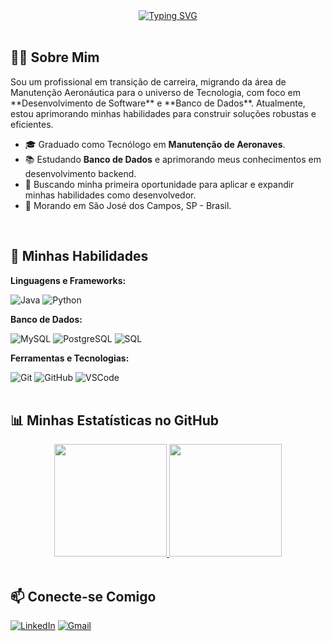 <div align="center">
  <a href="https://git.io/typing-svg"><img src="https://readme-typing-svg.herokuapp.com?font=Fira+Code&size=30&pause=1000&color=3396FF&center=true&vCenter=true&width=435&lines=%3C Olá%2C+eu+sou+o+Matheus+Quirino+%2F%3E;Bem-vindo(a)+ao+meu+GitHub!+" alt="Typing SVG" /></a>
</div>

<br>

## 👨‍💻 Sobre Mim

<p align="left">
  Sou um profissional em transição de carreira, migrando da área de Manutenção Aeronáutica para o universo de Tecnologia, com foco em **Desenvolvimento de Software** e **Banco de Dados**. Atualmente, estou aprimorando minhas habilidades para construir soluções robustas e eficientes.
</p>

- 🎓 Graduado como Tecnólogo em **Manutenção de Aeronaves**.
- 📚 Estudando **Banco de Dados** e aprimorando meus conhecimentos em desenvolvimento backend.
- 🌱 Buscando minha primeira oportunidade para aplicar e expandir minhas habilidades como desenvolvedor.
- 📍 Morando em São José dos Campos, SP - Brasil.

<br>

## 🚀 Minhas Habilidades

<div align="left">
  <p><strong>Linguagens e Frameworks:</strong></p>
  <img src="https://img.shields.io/badge/Java-ED8B00?style=for-the-badge&logo=openjdk&logoColor=white" alt="Java"/>
  <img src="https://img.shields.io/badge/Python-3776AB?style=for-the-badge&logo=python&logoColor=white" alt="Python"/>
  <p><strong>Banco de Dados:</strong></p>
  <img src="https://img.shields.io/badge/MySQL-005C84?style=for-the-badge&logo=mysql&logoColor=white" alt="MySQL"/>
  <img src="https://img.shields.io/badge/PostgreSQL-316192?style=for-the-badge&logo=postgresql&logoColor=white" alt="PostgreSQL"/>
  <img src="https://img.shields.io/badge/SQL-025E8C?style=for-the-badge&logo=microsoft-sql-server&logoColor=white" alt="SQL"/>

  <p><strong>Ferramentas e Tecnologias:</strong></p>
  <img src="https://img.shields.io/badge/GIT-E44C30?style=for-the-badge&logo=git&logoColor=white" alt="Git"/>
  <img src="https://img.shields.io/badge/GitHub-100000?style=for-the-badge&logo=github&logoColor=white" alt="GitHub"/>
  <img src="https://img.shields.io/badge/VSCode-0078D4?style=for-the-badge&logo=visual%20studio%20code&logoColor=white" alt="VSCode"/>
</div>

<br>

## 📊 Minhas Estatísticas no GitHub

<div align="center">
  <a href="https://github.com/matquirin0">
    <img height="180em" src="https://github-readme-stats.vercel.app/api?username=matquirin0&show_icons=true&theme=tokyonight&include_all_commits=true&count_private=true"/>
    <img height="180em" src="https://github-readme-stats.vercel.app/api/top-langs/?username=matquirin0&layout=compact&langs_count=7&theme=tokyonight"/>
  </a>
</div>

<br>

## 📫 Conecte-se Comigo

<p align="left">
  <a href="https://www.linkedin.com/in/matheus-pquirino/" target="_blank"><img src="https://img.shields.io/badge/LinkedIn-0077B5?style=for-the-badge&logo=linkedin&logoColor=white" alt="LinkedIn"></a>
  <a href="mailto:contato.matheuspquirino@gmail.com"><img src="https://img.shields.io/badge/Gmail-D14836?style=for-the-badge&logo=gmail&logoColor=white" alt="Gmail"></a>
</p>
